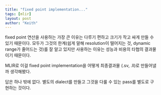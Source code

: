 ```yaml
---
title: "fixed point implementation..."
tags: [mlir]
layout: post
author: "Keith"
---
```


fixed point 연산을 사용하는 가장 큰 이유는 다루기 편하고 크기가 작고 싸게 만들 수 있기 때문이다. 모두가 그것의 한계(쉽게 말해 resolution이 떨어지는 것, dynamic range가 줄어드는 것)를 
잘 알고 있지만 사용하는 이유는 성능과 비용의 타협의 결과물이기 때문이다.

MLIR로 이걸 fixed point implementation을 어떻게 최종결과물 (.sv, .ll)로 만들어낼까 생각해봤다.

답은 하나 밖에 없다. 별도의 dialect를 만들고 그것을 다룰 수 있는 pass를 별도로 구현하는 것이다.


